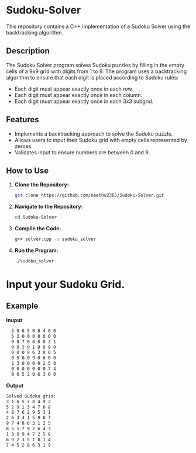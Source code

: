 # Sudoku-Solver

This repository contains a C++ implementation of a Sudoku Solver using the backtracking algorithm.

## Description

The Sudoku Solver program solves Sudoku puzzles by filling in the empty cells of a 9x9 grid with digits from 1 to 9. The program uses a backtracking algorithm to ensure that each digit is placed according to Sudoku rules:

- Each digit must appear exactly once in each row.
- Each digit must appear exactly once in each column.
- Each digit must appear exactly once in each 3x3 subgrid.

## Features

- Implements a backtracking approach to solve the Sudoku puzzle.
- Allows users to input their Sudoku grid with empty cells represented by zeroes.
- Validates input to ensure numbers are between 0 and 9.

## How to Use

1. **Clone the Repository:**
   ```bash
   git clone https://github.com/neethu2365/Sudoku-Solver.git

2. **Navigate to the Repository:**
   ```bash
   cd Sudoku-Solver
3. **Compile the Code:**
   ```bash
   g++ solver.cpp -o sudoku_solver
4. **Run the Program:**
   ```bash
   ./sudoku_solver

# Input your Sudoku Grid.

## Example

**Inuput**
```bash
  3 0 6 5 0 8 4 0 0
  5 2 0 0 0 0 0 0 0
  0 8 7 0 0 0 0 3 1
  0 0 3 0 1 0 0 8 0
  9 0 0 8 6 3 0 0 5
  0 5 0 0 9 0 6 0 0
  1 3 0 0 0 0 2 5 0
  0 0 0 0 0 0 0 7 4
  0 0 5 2 0 6 3 0 0
```
**Output**
```bash
Solved Sudoku grid:
3 1 6 5 7 8 4 9 2
5 2 9 1 3 4 7 6 8
4 8 7 6 2 9 5 3 1
2 6 3 4 1 5 9 8 7
9 7 4 8 6 3 1 2 5
8 5 1 7 9 2 6 4 3
1 3 8 9 4 7 2 5 6
6 9 2 3 5 1 8 7 4
7 4 5 2 8 6 3 1 9
